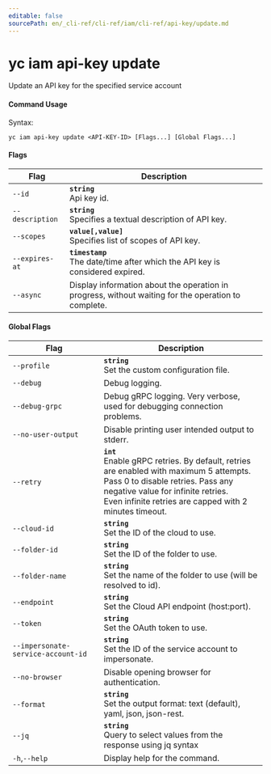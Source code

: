 ```yaml
---
editable: false
sourcePath: en/_cli-ref/cli-ref/iam/cli-ref/api-key/update.md
---
```


# yc iam api-key update

Update an API key for the specified service account

#### Command Usage

Syntax: 

`yc iam api-key update <API-KEY-ID> [Flags...] [Global Flags...]`

#### Flags

| Flag | Description |
|----|----|
|`--id`|<b>`string`</b><br/>Api key id.|
|`--description`|<b>`string`</b><br/>Specifies a textual description of API key.|
|`--scopes`|<b>`value[,value]`</b><br/>Specifies list of scopes of API key.|
|`--expires-at`|<b>`timestamp`</b><br/>The date/time after which the API key is considered expired.|
|`--async`|Display information about the operation in progress, without waiting for the operation to complete.|

#### Global Flags

| Flag | Description |
|----|----|
|`--profile`|<b>`string`</b><br/>Set the custom configuration file.|
|`--debug`|Debug logging.|
|`--debug-grpc`|Debug gRPC logging. Very verbose, used for debugging connection problems.|
|`--no-user-output`|Disable printing user intended output to stderr.|
|`--retry`|<b>`int`</b><br/>Enable gRPC retries. By default, retries are enabled with maximum 5 attempts.<br/>Pass 0 to disable retries. Pass any negative value for infinite retries.<br/>Even infinite retries are capped with 2 minutes timeout.|
|`--cloud-id`|<b>`string`</b><br/>Set the ID of the cloud to use.|
|`--folder-id`|<b>`string`</b><br/>Set the ID of the folder to use.|
|`--folder-name`|<b>`string`</b><br/>Set the name of the folder to use (will be resolved to id).|
|`--endpoint`|<b>`string`</b><br/>Set the Cloud API endpoint (host:port).|
|`--token`|<b>`string`</b><br/>Set the OAuth token to use.|
|`--impersonate-service-account-id`|<b>`string`</b><br/>Set the ID of the service account to impersonate.|
|`--no-browser`|Disable opening browser for authentication.|
|`--format`|<b>`string`</b><br/>Set the output format: text (default), yaml, json, json-rest.|
|`--jq`|<b>`string`</b><br/>Query to select values from the response using jq syntax|
|`-h`,`--help`|Display help for the command.|
